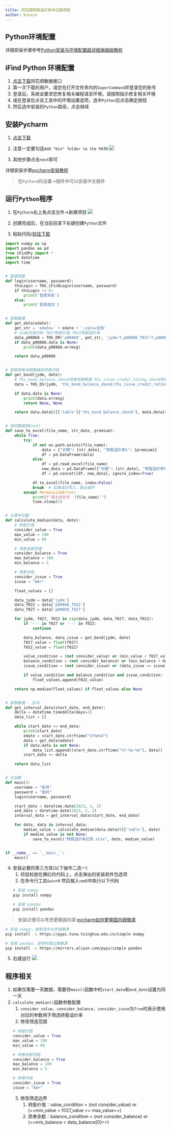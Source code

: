 ```yaml
---
title: 同花顺转股溢价率中位数获取
author: binxin
---
```

## Python环境配置

详细安装步骤参考[Python安装与环境配置超详细保姆级教程](https://blog.csdn.net/m0_57081622/article/details/127180996)

## iFind Python 环境配置

1. [点击下载](http://ft.10jqka.com.cn/index.php?c=index&a=download)同花顺数据接口
2. 第一次下载的用户，请您先打开文件夹内的`SuperCommand`并登录您的账号
3. 登录后，系统会要求您修复相关编程语言环境，请按照指示修复相关环境
4. 或在登录后点击工具中的环境设置选项，选中`Python`后点击确定按钮
5. 然后选中安装的`Python`路径，点击继续

## 安装Pycharm

1. [点击下载](https://www.jetbrains.com/pycharm/download/download-thanks.html?platform=windows&code=PCC)
2. 注意一定要勾选`Add "bin" folder to the PATH`
![](pic/1.png)

3. 其他步骤点击`next`即可

详细安装步骤[pycharm安装教程](https://blog.csdn.net/qq_44809707/article/details/122501118)

> 在`PyCharm`的设置->插件中可以安装中文插件

## 运行`Python`程序

1. 在`PyCharm`右上角点击文件->新建项目
![](pic/2.png)

2. 创建完成后，在当前目录下右键创建`Python`文件
3. 粘贴代码/[前往下载](https://github.com/ZhouBinxin/iFind/blob/master/iFind3.0.py)
```python
import numpy as np
import pandas as pd
from iFinDPy import *
import datetime
import time


# 登录函数
def login(username, password):
    thsLogin = THS_iFinDLogin(username, password)
    if thsLogin != 0:
        print('登录失败')
    else:
        print('登录成功')


# 获取数据
def get_data(edate):
    get_str = 'edate=' + edate + ';zqlx=全部'
    # jydm交易代码 f027转股价值 f022转股溢价率
    data_p00868 = THS_DR('p00868', get_str, 'jydm:Y,p00868_f027:Y,p00868_f022:Y', 'format:list')
    if data_p00868.data is None:
        print(data_p00868.errmsg)

    return data_p00868


# 获取债券余额数据和债券评级
def get_bond(jydm, date):
    # ths_bond_balance_cbond债券余额数据 ths_issue_credit_rating_cbond债券评级
    data = THS_DS(jydm, 'ths_bond_balance_cbond;ths_issue_credit_rating_cbond', ';', '', date, date, 'format:list')

    if data.data is None:
        print(data.errmsg)
        return None, None

    return data.data[0]['table']['ths_bond_balance_cbond'], data.data[0]['table']['ths_issue_credit_rating_cbond']


# 保存数据到Excel
def save_to_excel(file_name, str_date, premium):
    while True:
        try:
            if not os.path.exists(file_name):
                data = {"日期": [str_date], "转股溢价率%": [premium]}
                df = pd.DataFrame(data)
            else:
                df = pd.read_excel(file_name)
                new_data = pd.DataFrame({"日期": [str_date], "转股溢价率%": [premium]})
                df = pd.concat([df, new_data], ignore_index=True)

            df.to_excel(file_name, index=False)
            break  # 如果成功写入，跳出循环
        except PermissionError:
            print(f"请关闭文件 '{file_name}'")
            time.sleep(5)


# 计算中位数
def calculate_median(data, date):
    # 转股价值
    consider_value = True
    max_value = 100
    min_value = 80

    # 债券余额范围
    consider_balance = True
    max_balance = 100
    min_balance = 5

    # 债券评级
    consider_issue = True
    issue = "AA+"

    float_values = []

    data_jydm = data['jydm']
    data_f022 = data['p00868_f022']
    data_f027 = data['p00868_f027']

    for jydm, f027, f022 in zip(data_jydm, data_f027, data_f022):
        if '--' in f027 or '--' in f022:
            continue

        data_balance, data_issue = get_bond(jydm, date)
        f027_value = float(f027)
        f022_value = float(f022)

        value_condition = (not consider_value) or (min_value < f027_value <= max_value)
        balance_condition = (not consider_balance) or (min_balance < data_balance[0])
        issue_condition = (not consider_issue) or (data_issue == issue)

        if value_condition and balance_condition and issue_condition:
            float_values.append(f022_value)

    return np.median(float_values) if float_values else None


# 获取数据 - 区间
def get_interval_data(start_date, end_date):
    delta = datetime.timedelta(days=1)
    data_list = []

    while start_date <= end_date:
        print(start_date)
        edate = start_date.strftime("%Y%m%d")
        data = get_data(edate)
        if data.data is not None:
            data_list.append((start_date.strftime("%Y-%m-%d"), data))
        start_date += delta

    return data_list


# 主函数
def main():
    username = "账号"
    password = "密码"
    login(username, password)

    start_date = datetime.date(2023, 2, 2)
    end_date = datetime.date(2023, 2, 2)
    interval_data = get_interval_data(start_date, end_date)

    for date, data in interval_data:
        median_value = calculate_median(data.data[0]['table'], date)
        if median_value is not None:
            save_to_excel("转股溢价率记录.xlsx", date, median_value)


if __name__ == '__main__':
    main()

```

4. 安装必要的第三方库(以下操作二选一)
	1. 将鼠标放在爆红的代码上，点击弹出的安装软件包选项
	2. 在命令行工具(`win+R` 然后输入`cmd`)中执行以下代码
	```bash
	# 安装 numpy
	pip install numpy

	# 安装 pandas
	pip install pandas
	```

> 安装过慢可以考虑更换国内源 [pycharm如何更换国内镜像源](https://blog.csdn.net/Zenglih/article/details/106975435)

```bash
# 安装 numpy，使用清华大学镜像源
pip install -i https://pypi.tuna.tsinghua.edu.cn/simple numpy

# 安装 pandas，使用阿里云镜像源
pip install -i https://mirrors.aliyun.com/pypi/simple pandas
```

5. 右键运行
![](pic/3.png)
## 程序相关

1. 如果仅需要一天数据，需要将`main()`函数中的`start_date`和`end_date`设置为同一天
2. `calculate_median()`函数参数配置
	1. `consider_value`、`consider_balance`、`consider_issue`为`True`时表示使用对应的参数用于筛选转股溢价率
	2. 修改筛选范围
	```python
	# 转股价值
    consider_value = True
    max_value = 100
    min_value = 80

    # 债券余额范围
    consider_balance = True
    max_balance = 100
    min_balance = 5

    # 债券评级
    consider_issue = True
    issue = "AA+"
	```
	3. 修改筛选边界
		1. 转股价值：value_condition = (not consider_value) or (==min_value < f027_value <= max_value==)
		2.  债券余额：balance_condition = (not consider_balance) or (==min_balance < data_balance[0]==)